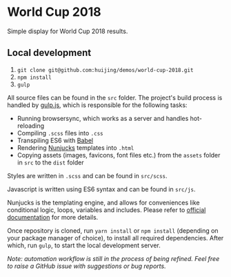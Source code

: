 # World Cup 2018

Simple display for World Cup 2018 results.

## Local development

1. `git clone git@github.com:huijing/demos/world-cup-2018.git`
2. `npm install`
3. `gulp`

All source files can be found in the `src` folder. The project's build process is handled by [gulp.js](https://gulpjs.com/), which is responsible for the following tasks:

- Running browsersync, which works as a server and handles hot-reloading
- Compiling `.scss` files into `.css`
- Transpiling ES6 with [Babel](https://babeljs.io/)
- Rendering [Nunjucks](https://mozilla.github.io/nunjucks/) templates into `.html`
- Copying assets (images, favicons, font files etc.) from the `assets` folder in `src` to the `dist` folder

Styles are written in `.scss` and can be found in `src/scss`.

Javascript is written using ES6 syntax and can be found in `src/js`.

Nunjucks is the templating engine, and allows for conveniences like conditional logic, loops, variables and includes. Please refer to [official documentation](https://mozilla.github.io/nunjucks/templating.html) for more details.

Once repository is cloned, run `yarn install` or `npm install` (depending on your package manager of choice), to install all required dependencies. After which, run `gulp`, to start the local development server.

*Note: automation workflow is still in the process of being refined. Feel free to raise a GitHub issue with suggestions or bug reports.*
